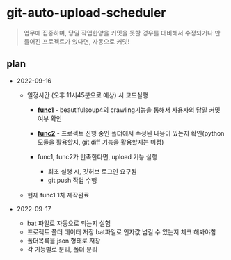 # git-auto-upload-scheduler

> 업무에 집중하며, 당일 작업한양을 커밋을 못할 경우를 대비해서 수정되거나 만들어진 프로젝트가 있다면, 자동으로 커밋!


## plan

* 2022-09-16
  * 일정시간 (오후 11시45분으로 예상) 시 코드실행
    * **[func1](./gitcrawler/crawler.py)** - beautifulsoup4의 crawling기능을 통해서 사용자의 당일 커밋여부 확인

    * **[func2](./fmanagement/checkfolder.py)** - 프로젝트 진행 중인 폴더에서 수정된 내용이 있는지 확인(python 모듈을 활용할지, git diff 기능을 활용할지는 미정)


    * func1, func2가 만족한다면, upload 기능 실행
      * 최초 실행 시, 깃허브 로그인 요구됨
      * git push 작업 수행
  
  * 현재 func1 1차 제작완료
 
* 2022-09-17 
    * bat 파일로 자동으로 되는지 실험
    * 프로젝트 폴더 데이터 저장 bat파일로 인자값 넘길 수 있는지 체크 해봐야함
    * 폴더목록을 json 형태로 저장 
    * 각 기능별로 분리, 폴더 분리



